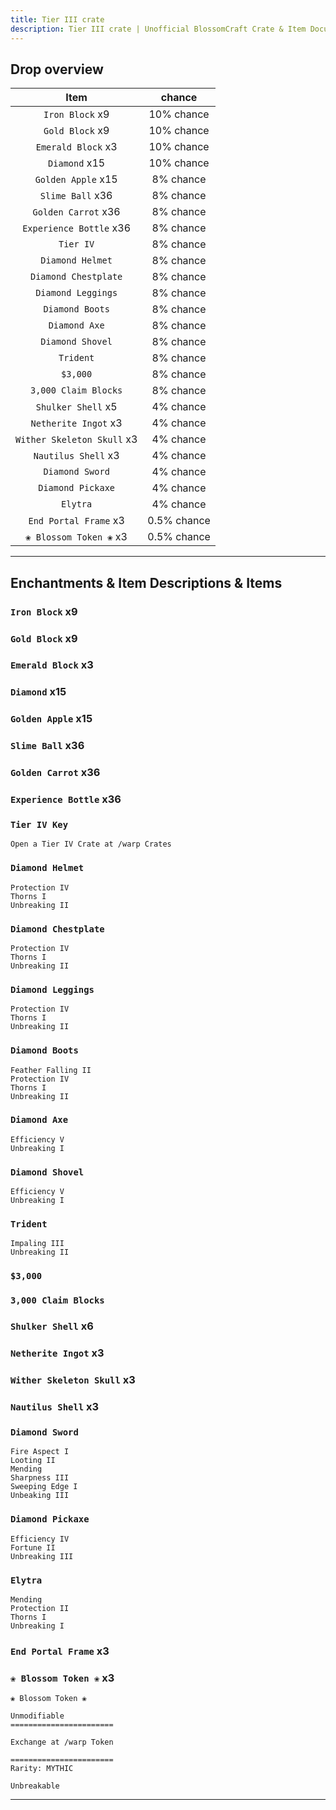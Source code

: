 ```yaml
---
title: Tier III crate
description: Tier III crate | Unofficial BlossomCraft Crate & Item Documentation
---
```


## Drop overview

|          Item          |   chance  |
|:----------------------:|:---------:|
|   `Iron Block` x9   | 10% chance |
|  `Gold Block` x9    | 10% chance |
|    `Emerald Block` x3   | 10% chance |
|    `Diamond` x15   | 10% chance |
| `Golden Apple` x15   | 8% chance |
|   `Slime Ball` x36  | 8% chance |
|     `Golden Carrot` x36     | 8% chance |
|   `Experience Bottle` x36   | 8% chance |
|    `Tier IV`    | 8% chance |
|    `Diamond Helmet`    | 8% chance |
|     `Diamond Chestplate`     | 8% chance |
| `Diamond Leggings` | 8% chance |
|   `Diamond Boots`   | 8% chance |
|    `Diamond Axe`   | 8% chance |
|     `Diamond Shovel`   | 8% chance |
| `Trident` | 8% chance |
|       `$3,000`      | 8% chance |
|    `3,000 Claim Blocks`   | 8% chance |
| `Shulker Shell` x5 | 4% chance |
|  `Netherite Ingot` x3  | 4% chance |
|      `Wither Skeleton Skull` x3  | 4% chance |
|   `Nautilus Shell` x3  | 4% chance |
|  `Diamond Sword`  | 4% chance |
|    `Diamond Pickaxe`   | 4% chance |
|    `Elytra`   | 4% chance |
|    `End Portal Frame` x3   | 0.5% chance |
|    `❀ Blossom Token ❀` x3   | 0.5% chance |

----

## Enchantments & Item Descriptions & Items

### `Iron Block` x9

### `Gold Block` x9

### `Emerald Block` x3

### `Diamond` x15

### `Golden Apple` x15

### `Slime Ball` x36

### `Golden Carrot` x36

### `Experience Bottle` x36

### `Tier IV Key`

```
Open a Tier IV Crate at /warp Crates
```

### `Diamond Helmet`

```
Protection IV
Thorns I
Unbreaking II
```

### `Diamond Chestplate`

```
Protection IV
Thorns I
Unbreaking II
```

### `Diamond Leggings`

```
Protection IV
Thorns I
Unbreaking II
```

### `Diamond Boots`

```
Feather Falling II
Protection IV
Thorns I
Unbreaking II
```

### `Diamond Axe`

```
Efficiency V
Unbreaking I
```

### `Diamond Shovel`

```
Efficiency V
Unbreaking I
```

### `Trident`

```
Impaling III
Unbreaking II
```

### `$3,000`

### `3,000 Claim Blocks`

### `Shulker Shell` x6

### `Netherite Ingot` x3

### `Wither Skeleton Skull` x3

### `Nautilus Shell` x3

### `Diamond Sword`

```
Fire Aspect I
Looting II
Mending
Sharpness III
Sweeping Edge I
Unbeaking III
```

### `Diamond Pickaxe`

```
Efficiency IV
Fortune II
Unbreaking III
```

### `Elytra`

```
Mending
Protection II
Thorns I
Unbreaking I
```

### `End Portal Frame` x3

### `❀ Blossom Token ❀` x3

```
❀ Blossom Token ❀

Unmodifiable
=======================

Exchange at /warp Token

=======================
Rarity: MYTHIC

Unbreakable
```

----